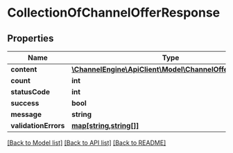 # CollectionOfChannelOfferResponse

## Properties
Name | Type | Description | Notes
------------ | ------------- | ------------- | -------------
**content** | [**\ChannelEngine\ApiClient\Model\ChannelOfferResponse[]**](ChannelOfferResponse.md) |  | [optional] 
**count** | **int** |  | [optional] 
**statusCode** | **int** |  | [optional] 
**success** | **bool** |  | [optional] 
**message** | **string** |  | [optional] 
**validationErrors** | [**map[string,string[]]**](array.md) |  | [optional] 

[[Back to Model list]](../README.md#documentation-for-models) [[Back to API list]](../README.md#documentation-for-api-endpoints) [[Back to README]](../README.md)


